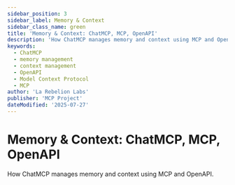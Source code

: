 ```yaml
---
sidebar_position: 3
sidebar_label: Memory & Context
sidebar_class_name: green
title: 'Memory & Context: ChatMCP, MCP, OpenAPI'
description: 'How ChatMCP manages memory and context using MCP and OpenAPI.'
keywords:
  - ChatMCP
  - memory management
  - context management
  - OpenAPI
  - Model Context Protocol
  - MCP
author: 'La Rebelion Labs'
publisher: 'MCP Project'
dateModified: '2025-07-27'
---
```


# Memory & Context: ChatMCP, MCP, OpenAPI

How ChatMCP manages memory and context using MCP and OpenAPI.
